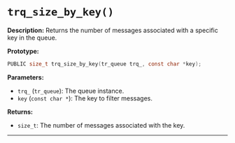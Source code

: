 # `trq_size_by_key()`

**Description:**
Returns the number of messages associated with a specific key in the queue.

**Prototype:**
```c
PUBLIC size_t trq_size_by_key(tr_queue trq_, const char *key);
```

**Parameters:**
- `trq_` (`tr_queue`): The queue instance.
- `key` (`const char *`): The key to filter messages.

**Returns:**
- `size_t`: The number of messages associated with the key.

---
